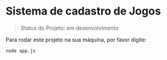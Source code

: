 <h1>Sistema de cadastro de Jogos</h1>

> Status do Projeto: em desenvolvimento

Para rodar este projeto na sua máquina, por favor digite:

```
node app.js
```
